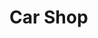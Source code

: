 # Car Shop

<!-- 

Trybers And Dragons é um projeto focado em construir raças, arquétipos, personagens, entre outros; para treinar os pilares da Programação Orientada a Objetos(Herança, Abstração, Encapsulamento e Polimorfismo) e os princípios SOLID utilizando Typescript. 

<strong>OBS:</strong> ESSE PROJETO FOI DESENVOLVIDO NA TRYBE.

## Técnologias usadas
* Typescript;
* Node;
* Express;
* Docker;
* Jest;
* Nodemon;
* Eslint.

## Utilizando o docker
Para criar os containers, execute: `docker-compose up -d`

Para abrir o terminar do container, execute: `docker exec -it trybers_and_dragons bash`

## Instalando Dependências
  `npm install`

<!-- ## Banco de dados
Para criar o banco de dados, execute: `npm run migration`

Para popular o banco de dados: `npm run seed`

## Aplicação Node:
Para executar a aplicação e acessar as rotas, execute: `npm run dev` -->


<!-- 

## Executando Testes
Para rodar todos os testes:

  `npm test`

<!-- 
Para rodar um teste específico:

  `npm test nomeDoArquivo`

exemplo:
`npm test post`


<strong>OBS:</strong> Os testes irão rodar com os testes de cobertura
 -->
